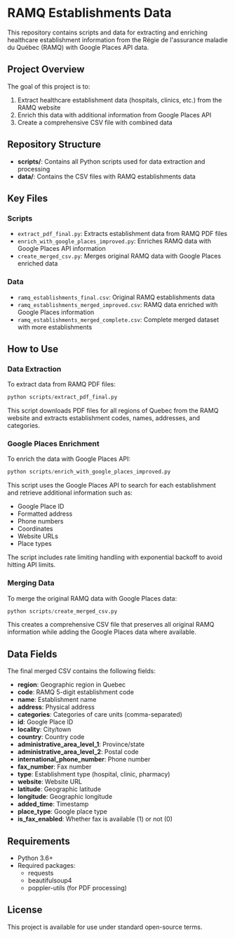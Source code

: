# RAMQ Establishments Data

This repository contains scripts and data for extracting and enriching healthcare establishment information from the Régie de l'assurance maladie du Québec (RAMQ) with Google Places API data.

## Project Overview

The goal of this project is to:
1. Extract healthcare establishment data (hospitals, clinics, etc.) from the RAMQ website
2. Enrich this data with additional information from Google Places API
3. Create a comprehensive CSV file with combined data

## Repository Structure

- **scripts/**: Contains all Python scripts used for data extraction and processing
- **data/**: Contains the CSV files with RAMQ establishments data

## Key Files

### Scripts

- `extract_pdf_final.py`: Extracts establishment data from RAMQ PDF files
- `enrich_with_google_places_improved.py`: Enriches RAMQ data with Google Places API information
- `create_merged_csv.py`: Merges original RAMQ data with Google Places enriched data

### Data

- `ramq_establishments_final.csv`: Original RAMQ establishments data
- `ramq_establishments_merged_improved.csv`: RAMQ data enriched with Google Places information
- `ramq_establishments_merged_complete.csv`: Complete merged dataset with more establishments

## How to Use

### Data Extraction

To extract data from RAMQ PDF files:

```python
python scripts/extract_pdf_final.py
```

This script downloads PDF files for all regions of Quebec from the RAMQ website and extracts establishment codes, names, addresses, and categories.

### Google Places Enrichment

To enrich the data with Google Places API:

```python
python scripts/enrich_with_google_places_improved.py
```

This script uses the Google Places API to search for each establishment and retrieve additional information such as:
- Google Place ID
- Formatted address
- Phone numbers
- Coordinates
- Website URLs
- Place types

The script includes rate limiting handling with exponential backoff to avoid hitting API limits.

### Merging Data

To merge the original RAMQ data with Google Places data:

```python
python scripts/create_merged_csv.py
```

This creates a comprehensive CSV file that preserves all original RAMQ information while adding the Google Places data where available.

## Data Fields

The final merged CSV contains the following fields:

- **region**: Geographic region in Quebec
- **code**: RAMQ 5-digit establishment code
- **name**: Establishment name
- **address**: Physical address
- **categories**: Categories of care units (comma-separated)
- **id**: Google Place ID
- **locality**: City/town
- **country**: Country code
- **administrative_area_level_1**: Province/state
- **administrative_area_level_2**: Postal code
- **international_phone_number**: Phone number
- **fax_number**: Fax number
- **type**: Establishment type (hospital, clinic, pharmacy)
- **website**: Website URL
- **latitude**: Geographic latitude
- **longitude**: Geographic longitude
- **added_time**: Timestamp
- **place_type**: Google place type
- **is_fax_enabled**: Whether fax is available (1) or not (0)

## Requirements

- Python 3.6+
- Required packages:
  - requests
  - beautifulsoup4
  - poppler-utils (for PDF processing)

## License

This project is available for use under standard open-source terms.
